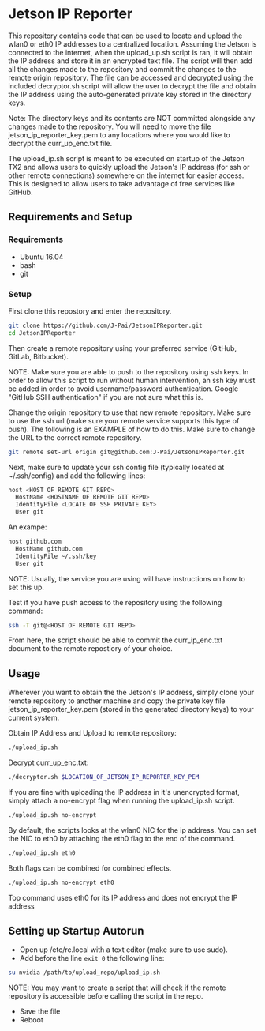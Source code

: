 # Jetson IP Reporter
This repository contains code that can be used to locate and upload the wlan0 or eth0 IP addresses to a centralized location. Assuming the Jetson is connected to the internet, when the upload_up.sh script is ran, it will obtain the IP address and store it in an encrypted text file. The script will then add all the changes made to the repository and commit the changes to the remote origin repository. The file can be accessed and decrypted using the included decryptor.sh script will allow the user to decrypt the file and obtain the IP address using the auto-generated private key stored in the directory keys.

Note: The directory keys and its contents are NOT committed alongside any changes made to the repository. You will need to move the file jetson_ip_reporter_key.pem to any locations where you would like to decrypt the curr_up_enc.txt file.

The upload_ip.sh script is meant to be executed on startup of the Jetson TX2 and allows users to quickly upload the Jetson's IP address (for ssh or other remote connections) somewhere on the internet for easier access. This is designed to allow users to take advantage of free services like GitHub.

## Requirements and Setup
### Requirements
* Ubuntu 16.04
* bash 
* git

### Setup
First clone this repostory and enter the repository.
```bash
git clone https://github.com/J-Pai/JetsonIPReporter.git
cd JetsonIPReporter
```
Then create a remote repository using your preferred service (GitHub, GitLab, Bitbucket). 

NOTE: Make sure you are able to push to the repository using ssh keys. In order to allow this script to run without human intervention, an ssh key must be added in order to avoid username/password authentication. Google "GitHub SSH authentication" if you are not sure what this is.

Change the origin repository to use that new remote repository. Make sure to use the ssh url (make sure your remote service supports this type of push). The following is an EXAMPLE of how to do this. Make sure to change the URL to the correct remote repository.
```bash
git remote set-url origin git@github.com:J-Pai/JetsonIPReporter.git
```
Next, make sure to update your ssh config file (typically located at ~/.ssh/config) and add the following lines:
```bash
host <HOST OF REMOTE GIT REPO> 
  HostName <HOSTNAME OF REMOTE GIT REPO>
  IdentityFile <LOCATE OF SSH PRIVATE KEY>
  User git
```
An exampe:
```bash
host github.com
  HostName github.com
  IdentityFile ~/.ssh/key
  User git
```
NOTE: Usually, the service you are using will have instructions on how to set this up.

Test if you have push access to the repository using the following command:
```bash
ssh -T git@<HOST OF REMOTE GIT REPO>
```
From here, the script should be able to commit the curr_ip_enc.txt document to the remote repostiory of your choice.

## Usage
Wherever you want to obtain the the Jetson's IP address, simply clone your remote repository to another machine and copy the private key file jetson_ip_reporter_key.pem (stored in the generated directory keys) to your current system.

Obtain IP Address and Upload to remote repository:
```bash
./upload_ip.sh
```
Decrypt curr_up_enc.txt:
```bash
./decryptor.sh $LOCATION_OF_JETSON_IP_REPORTER_KEY_PEM
```
If you are fine with uploading the IP address in it's unencrypted format, simply attach a no-encrypt flag when running the upload_ip.sh script.
```bash
./upload_ip.sh no-encrypt
```
By default, the scripts looks at the wlan0 NIC for the ip address. You can set the NIC to eth0 by attaching the eth0 flag to the end of the command.
```bash
./upload_ip.sh eth0
```
Both flags can be combined for combined effects.
```bash
./upload_ip.sh no-encrypt eth0
```
Top command uses eth0 for its IP address and does not encrypt the IP address

## Setting up Startup Autorun
- Open up /etc/rc.local with a text editor (make sure to use sudo).
- Add before the line `exit 0` the following line:
```bash
su nvidia /path/to/upload_repo/upload_ip.sh
```
NOTE: You may want to create a script that will check if the remote repository is accessible before calling the script in the repo.
- Save the file
- Reboot
